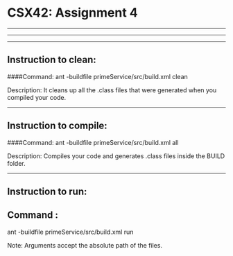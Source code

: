 # CSX42: Assignment 4

-----------------------------------------------------------------------
-----------------------------------------------------------------------





-----------------------------------------------------------------------
## Instruction to clean:

####Command: ant -buildfile primeService/src/build.xml clean

Description: It cleans up all the .class files that were generated when you
compiled your code.

-----------------------------------------------------------------------
## Instruction to compile:

####Command: ant -buildfile primeService/src/build.xml all

Description: Compiles your code and generates .class files inside the BUILD folder.

-----------------------------------------------------------------------
## Instruction to run:



## Command :
ant -buildfile primeService/src/build.xml run 

Note: Arguments accept the absolute path of the files.



